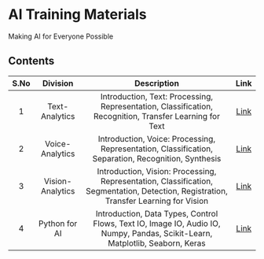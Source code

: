 # AI Training Materials
Making AI for Everyone Possible


## Contents

| S.No |  Division                             | Description                                                          | Link           |
|:----:|    :------------:                        |     :--------------:                                                   |    :--------:        |
| 1    | Text-Analytics   | Introduction, Text: Processing, Representation, Classification, Recognition, Transfer Learning for Text|[Link](https://github.com/rbg-research/AI-Training/text-analytics)|
| 2    | Voice-Analytics  | Introduction, Voice: Processing, Representation, Classification, Separation, Recognition, Synthesis |[Link](https://github.com/rbg-research/AI-Training/voice-analytics)|
| 3    | Vision-Analytics | Introduction, Vision: Processing, Representation, Classification, Segmentation, Detection, Registration, Transfer Learning for Vision |[Link](https://github.com/rbg-research/AI-Training/vision-analytics)|
| 4    | Python for AI    |Introduction, Data Types, Control Flows, Text IO, Image IO, Audio IO, Numpy, Pandas, Scikit-Learn, Matplotlib, Seaborn, Keras|[Link](https://github.com/rbg-research/AI-Training/python)|